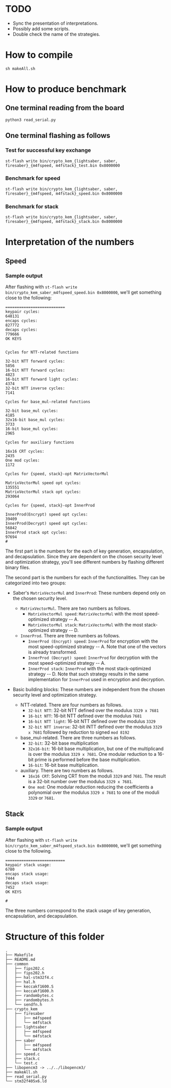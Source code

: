 
# TODO
- Sync the presentation of interpretations.
- Possibly add some scripts.
- Double check the name of the strategies.

# How to compile
```
sh makeAll.sh
```

# How to produce benchmark

## One terminal reading from the board
```
python3 read_serial.py
```

## One terminal flashing as follows

### Test for successful key exchange
```
st-flash write bin/crypto_kem_{lightsaber, saber, firesaber}_{m4fspeed, m4fstack}_test.bin 0x8000000
```

### Benchmark for speed
```
st-flash write bin/crypto_kem_{lightsaber, saber, firesaber}_{m4fspeed, m4fstack}_speed.bin 0x8000000
```

### Benchmark for stack
```
st-flash write bin/crypto_kem_{lightsaber, saber, firesaber}_{m4fspeed, m4fstack}_stack.bin 0x8000000
```

# Interpretation of the numbers

## Speed
### Sample output

After flashing with `st-flash write bin/crypto_kem_saber_m4fspeed_speed.bin 0x8000000`, we'll get something close to the following:

```
==========================
keypair cycles:
648131
encaps cycles:
827772
decaps cycles:
779666
OK KEYS


Cycles for NTT-related functions

32-bit NTT forward cycles:
5856
16-bit NTT forward cycles:
4823
16-bit NTT forward light cycles:
4374
32-bit NTT inverse cycles:
7141

Cycles for base_mul-related functions

32-bit base_mul cycles:
4185
32x16-bit base_mul cycles:
3733
16-bit base_mul cycles:
2965

Cycles for auxiliary functions

16x16 CRT cycles:
2435
One mod cycles:
1172

Cycles for {speed, stack}-opt MatrixVectorMul

MatrixVectorMul speed opt cycles:
135551
MatrixVectorMul stack opt cycles:
293064

Cycles for {speed, stack}-opt InnerProd

InnerProd(Encrypt) speed opt cycles:
39409
InnerProd(Decrypt) speed opt cycles:
56842
InnerProd stack opt cycles:
97694
#
```

The first part is the numbers for the each of key generation, encapsulation, and decapsulation. Since they are dependent on the chosen security level and optimization strategy, you'll see different numbers by flashing different binary files.

The second part is the numbers for each of the functionalities. They can be categorized into two groups:

- Saber's `MatrixVectorMul` and `InnerProd`: These numbers depend only on the chosen security level.
    - `MatrixVectorMul`. There are two numbers as follows.
        - `MatrixVectorMul speed`: `MatrixVectorMul` with the most speed-optimized strategy -- A.
        - `MatrixVectorMul stack`: `MatrixVectorMul` with the most stack-optimized strategy -- D.
    - `InnerProd`. There are three numbers as follows.
        - `InnerProd (Encrypt) speed`: `InnerProd` for encryption with the most speed-optimized strategy -- A. Note that one of the vectors is already transformed.
        - `InnerProd (Decrypt) speed`: `InnerProd` for decryption with the most speed-optimized strategy -- A.
        - `InnerProd stack`: `InnerProd` with the most stack-optimized strategy -- D. Note that such strategy results in the same implementation for `InnerProd` used in encryption and decryption.

- Basic building blocks: These numbers are independent from the chosen security level and optimization strategy.
    - NTT-related. There are four numbers as follows.
        - `32-bit NTT`: 32-bit NTT defined over the modulus `3329 x 7681`
        - `16-bit NTT`: 16-bit NTT defined over the modulus `7681`
        - `16-bit NTT light`: 16-bit NTT defined over the modulus `3329`
        - `32-bit NTT inverse`: 32-bit iNTT defined over the modulus `3329 x 7681` followed by reduction to signed `mod 8192`
    - base_mul-related. There are three numbers as follows.
        - `32-bit`: 32-bit base multiplication
        - `32x16-bit`: 16-bit base multiplication, but one of the multiplicand is over the modulus `3329 x 7681`. One modular reduction to a 16-bit prime is performed before the base multiplication.
        - `16-bit`: 16-bit base multiplication.
    - auxiliary. There are two numbers as follows.
        - `16x16 CRT`: Solving CRT from the moduli `3329` and `7681`. The result is a 32-bit number over the modulus `3329 x 7681`.
        - `One mod`: One modular reduction reducing the coefficients a polynomial over the modulus `3329 x 7681` to one of the moduli `3329` or `7681`.


## Stack
### Sample output
After flashing with `st-flash write bin/crypto_kem_saber_m4fspeed_stack.bin 0x8000000`, we'll get something close to the following.

```
==========================
keypair stack usage:
6780
encaps stack usage:
7444
decaps stack usage:
7452
OK KEYS

#
```

The three numbers correspond to the stack usage of key generation, encapsulation, and decapsulation.

# Structure of this folder
```
.
├── Makefile
├── README.md
├── common
│   ├── fips202.c
│   ├── fips202.h
│   ├── hal-stm32f4.c
│   ├── hal.h
│   ├── keccakf1600.S
│   ├── keccakf1600.h
│   ├── randombytes.c
│   ├── randombytes.h
│   └── sendfn.h
├── crypto_kem
│   ├── firesaber
│   │   ├── m4fspeed
│   │   └── m4fstack
│   ├── lightsaber
│   │   ├── m4fspeed
│   │   └── m4fstack
│   ├── saber
│   │   ├── m4fspeed
│   │   └── m4fstack
│   ├── speed.c
│   ├── stack.c
│   └── test.c
├── libopencm3 -> ../../libopencm3/
├── makeAll.sh
├── read_serial.py
└── stm32f405x6.ld
```
